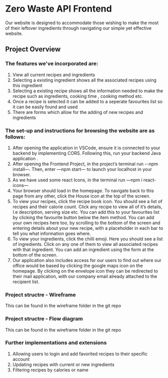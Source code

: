 # Zero Waste API Frontend

Our website is designed to accommodate those wishing to make the most of their leftover ingredients through navigating our simple yet effective website.

## Project Overview

### The features we've incorporated are:

1. View all current recipes and ingredients
2. Selecting a existing ingredient shows all the associated recipes using this ingredient
3. Selecting a existing recipe shows all the information needed to make the recipe such as ingredients, cooking time , cooking method etc.
4. Once a recipe is selected it can be added to a seperate favourites list so it can be easily found and used
5. There are forms which allow for the adding of new recipes and ingredients 

### The set-up and instructions for browsing the website are as follows:
1. After opening the application in VSCode, ensure it is connected to your backend by implementing CORS. Following this, run your backend Java application .
2. After opening the Frontend Project, in the project’s terminal run --npm install—. Then, enter —npm start— to launch your localhost in your browser.
3. As we have used some react Icons, in the terminal run —npm i react-icons—
4. Your browser should load in the homepage. To navigate back to this page from any other, click the House icon at the top of the screen.
4. To view your recipes, click the recipe book icon. You should see a list of recipes and their calorie count. Click any recipe to view all of it’s details, I.e description, serving size etc. You can add this to your favourites list by clicking the favourite button below the item method. You can add your own recipes here too, by scrolling to the bottom of the screen and entering details about your new recipe, with a placeholder in each bar to tell you what information goes where.
5. To view your ingredients, click the chilli emoji. Here you should see a list of ingredients. Click on any one of them to view all associated recipes with that ingredient. You can add an ingredient using the form at the bottom of the screen.
6. Our application also includes access for our users to find out where our office would be based by clicking the google maps icon on the homepage. By clicking on the envelope icon they can be redirected to their mail application, with our company email already attached to the recipient list.

### Project structre - Wireframe

This can be found in the wireframe folder in the git repo

### Project structre - Flow diagram

This can be found in the wireframe folder in the git repo

### Further implementations and extensions 

1. Allowing users to login and add favorited recipes to their specific account
2. Updating recipes with current or new ingredients
3. Filtering recipes by calories or name